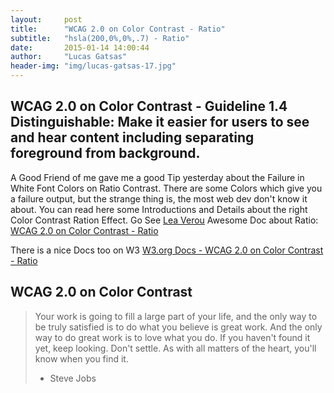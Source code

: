 ```yaml
---
layout:     post
title:      "WCAG 2.0 on Color Contrast - Ratio"
subtitle:   "hsla(200,0%,0%,.7) - Ratio"
date:       2015-01-14 14:00:44
author:     "Lucas Gatsas"
header-img: "img/lucas-gatsas-17.jpg"
---
```

<h2 class="section-heading">WCAG 2.0 on Color Contrast - Guideline 1.4 Distinguishable: Make it easier for users to see and hear content including separating foreground from background.</h2>


A Good Friend of me gave me a good Tip yesterday about the Failure in White Font Colors on Ratio Contrast. There are some Colors which give you a failure output, but the strange thing is, the most web dev don't know it about. You can read here some Introductions and Details about the right Color Contrast Ration Effect. Go See [Lea Verou](http://lea.verou.me/) Awesome Doc about Ratio: 
[WCAG 2.0 on Color Contrast - Ratio](http://leaverou.github.io/contrast-ratio/)

There is a nice Docs too on W3 [W3.org Docs - WCAG 2.0 on Color Contrast - Ratio](http://www.w3.org/TR/WCAG/#visual-audio-contrast) 

<!--

<a href="#">
    <img src="{{ site.baseurl }}/img/static.squarespace.jpg" alt="Post Sample Image">
</a>
-->


<!--
<a href="#">
    <img src="{{ site.baseurl }}/img/gitlist.io.png" alt="Post Sample Image">
</a> -->

<h2 class="section-heading">WCAG 2.0 on Color Contrast</h2>







<blockquote>Your work is going to fill a large part of your life, and the only way to be truly satisfied is to do what you believe is great work. And the only way to do great work is to love what you do. If you haven't found it yet, keep looking. Don't settle. As with all matters of the heart, you'll know when you find it.

- Steve Jobs

</blockquote>


<!-- 
<a href="#">
    <img src="{{ site.baseurl }}/img/jekyllthemewhite.png" alt="Post Sample Image">
</a> 



 -->



